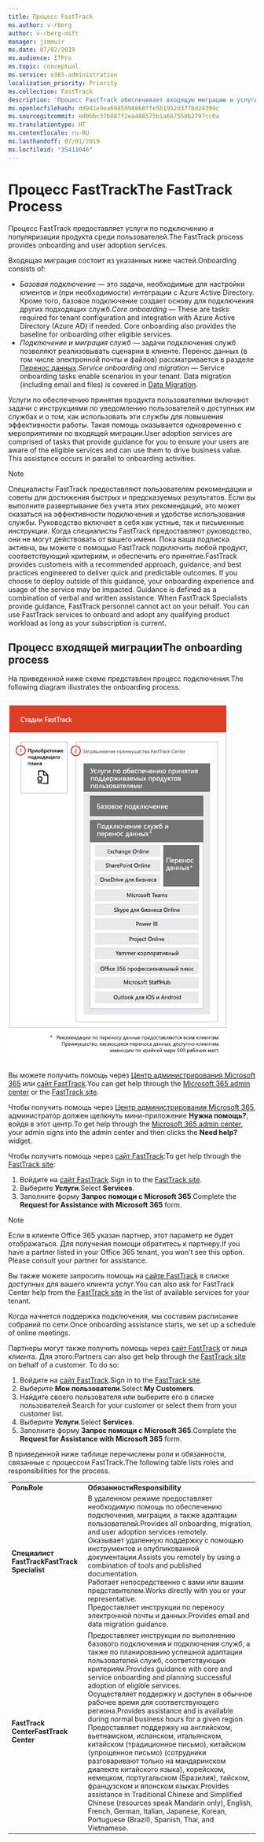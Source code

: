 ```yaml
---
title: Процесс FastTrack
ms.author: v-rberg
author: v-rberg-msft
manager: jimmuir
ms.date: 07/02/2019
ms.audience: ITPro
ms.topic: conceptual
ms.service: o365-administration
localization_priority: Priority
ms.collection: FastTrack
description: 'Процесс FastTrack обеспечивает входящую миграцию и услуги по популяризации продукта среди пользователей. '
ms.openlocfilehash: dd941e9ea6985998868ffe5b1952d377bd24399c
ms.sourcegitcommit: ed0bbc37b887f2ea408575b1a667550b2797cc0a
ms.translationtype: HT
ms.contentlocale: ru-RU
ms.lasthandoff: 07/01/2019
ms.locfileid: "35411046"
---
```

# <a name="the-fasttrack-process"></a><span data-ttu-id="b3ccf-103">Процесс FastTrack</span><span class="sxs-lookup"><span data-stu-id="b3ccf-103">The FastTrack Process</span></span>

<span data-ttu-id="b3ccf-104">Процесс FastTrack предоставляет услуги по подключению и популяризации продукта среди пользователей.</span><span class="sxs-lookup"><span data-stu-id="b3ccf-104">The FastTrack process provides onboarding and user adoption services.</span></span> 
  
<span data-ttu-id="b3ccf-105">Входящая миграция состоит из указанных ниже частей.</span><span class="sxs-lookup"><span data-stu-id="b3ccf-105">Onboarding consists of:</span></span>
  
- <span data-ttu-id="b3ccf-p101">*Базовая подключение* — это задачи, необходимые для настройки клиентов и (при необходимости) интеграции с Azure Active Directory. Кроме того, базовое подключение создает основу для подключения других подходящих служб.</span><span class="sxs-lookup"><span data-stu-id="b3ccf-p101">*Core onboarding* — These are tasks required for tenant configuration and integration with Azure Active Directory (Azure AD) if needed. Core onboarding also provides the baseline for onboarding other eligible services.</span></span> 
- <span data-ttu-id="b3ccf-p102">*Подключение и миграция служб* — задачи подключения служб позволяют реализовывать сценарии в клиенте. Перенос данных (в том числе электронной почты и файлов) рассматривается в разделе [Перенос данных](O365-data-migration.md).</span><span class="sxs-lookup"><span data-stu-id="b3ccf-p102">*Service onboarding and migration* — Service onboarding tasks enable scenarios in your tenant. Data migration (including email and files) is covered in [Data Migration](O365-data-migration.md).</span></span> 
    
<span data-ttu-id="b3ccf-p103">Услуги по обеспечению принятия продукта пользователями включают задачи с инструкциями по уведомлению пользователей о доступных им службах и о том, как использовать эти службы для повышения эффективности работы. Такая помощь оказывается одновременно с мероприятиями по входящей миграции.</span><span class="sxs-lookup"><span data-stu-id="b3ccf-p103">User adoption services are comprised of tasks that provide guidance for you to ensure your users are aware of the eligible services and can use them to drive business value. This assistance occurs in parallel to onboarding activities.</span></span>
  
> [!NOTE]
> <span data-ttu-id="b3ccf-p104">Специалисты FastTrack предоставляют пользователям рекомендации и советы для достижения быстрых и предсказуемых результатов. Если вы выполните развертывание без учета этих рекомендаций, это может сказаться на эффективности подключения и удобстве использования службы. Руководство включает в себя как устные, так и письменные инструкции. Когда специалисты FastTrack предоставляют руководство, они не могут действовать от вашего имени. Пока ваша подписка активна, вы можете с помощью FastTrack подключить любой продукт, соответствующий критериям, и обеспечить его принятие.</span><span class="sxs-lookup"><span data-stu-id="b3ccf-p104">FastTrack provides customers with a recommended approach, guidance, and best practices engineered to deliver quick and predictable outcomes. If you choose to deploy outside of this guidance, your onboarding experience and usage of the service may be impacted. Guidance is defined as a combination of verbal and written assistance. When FastTrack Specialists provide guidance, FastTrack personnel cannot act on your behalf. You can use FastTrack services to onboard and adopt any qualifying product workload as long as your subscription is current.</span></span> 
  
## <a name="the-onboarding-process"></a><span data-ttu-id="b3ccf-117">Процесс входящей миграции</span><span class="sxs-lookup"><span data-stu-id="b3ccf-117">The onboarding process</span></span>

<span data-ttu-id="b3ccf-118">На приведенной ниже схеме представлен процесс подключения.</span><span class="sxs-lookup"><span data-stu-id="b3ccf-118">The following diagram illustrates the onboarding process.</span></span>
  
![График использования преимущества подключения](media/O365-Onboarding-Timeline.png)
  
<span data-ttu-id="b3ccf-120">Вы можете получить помощь через [Центр администрирования Microsoft 365](https://go.microsoft.com/fwlink/?linkid=2032704) или [сайт FastTrack](https://go.microsoft.com/fwlink/?linkid=780698).</span><span class="sxs-lookup"><span data-stu-id="b3ccf-120">You can get help through the [Microsoft 365 admin center](https://go.microsoft.com/fwlink/?linkid=2032704) or the [FastTrack site](https://go.microsoft.com/fwlink/?linkid=780698).</span></span> 

<span data-ttu-id="b3ccf-121">Чтобы получить помощь через [Центр администрирования Microsoft 365](https://go.microsoft.com/fwlink/?linkid=2032704), администратор должен щелкнуть мини-приложение **Нужна помощь?**, войдя в этот центр.</span><span class="sxs-lookup"><span data-stu-id="b3ccf-121">To get help through the [Microsoft 365 admin center](https://go.microsoft.com/fwlink/?linkid=2032704), your admin signs into the admin center and then clicks the **Need help?** widget.</span></span> 

<span data-ttu-id="b3ccf-122">Чтобы получить помощь через [сайт FastTrack](https://go.microsoft.com/fwlink/?linkid=780698):</span><span class="sxs-lookup"><span data-stu-id="b3ccf-122">To get help through the [FastTrack site](https://go.microsoft.com/fwlink/?linkid=780698):</span></span> 
1.  <span data-ttu-id="b3ccf-123">Войдите на [сайт FastTrack](https://go.microsoft.com/fwlink/?linkid=780698).</span><span class="sxs-lookup"><span data-stu-id="b3ccf-123">Sign in to the [FastTrack site](https://go.microsoft.com/fwlink/?linkid=780698).</span></span> 
2.  <span data-ttu-id="b3ccf-124">Выберите **Услуги**.</span><span class="sxs-lookup"><span data-stu-id="b3ccf-124">Select **Services**.</span></span>
3.  <span data-ttu-id="b3ccf-125">Заполните форму **Запрос помощи с Microsoft 365**.</span><span class="sxs-lookup"><span data-stu-id="b3ccf-125">Complete the **Request for Assistance with Microsoft 365** form.</span></span> 
> [!NOTE]
>  <span data-ttu-id="b3ccf-p105">Если в клиенте Office 365 указан партнер, этот параметр не будет отображаться. Для получения помощи обратитесь к партнеру.</span><span class="sxs-lookup"><span data-stu-id="b3ccf-p105">If you have a partner listed in your Office 365 tenant, you won't see this option. Please consult your partner for assistance.</span></span> 
  
 <span data-ttu-id="b3ccf-128">Вы также можете запросить помощь на [сайте FastTrack](https://go.microsoft.com/fwlink/?linkid=780698) в списке доступных для вашего клиента услуг.</span><span class="sxs-lookup"><span data-stu-id="b3ccf-128">You can also ask for FastTrack Center help from the [FastTrack site](https://go.microsoft.com/fwlink/?linkid=780698) in the list of available services for your tenant.</span></span> 
    
 <span data-ttu-id="b3ccf-129">Когда начнется поддержка подключения, мы составим расписание собраний по сети.</span><span class="sxs-lookup"><span data-stu-id="b3ccf-129">Once onboarding assistance starts, we set up a schedule of online meetings.</span></span>
    
<span data-ttu-id="b3ccf-p106">Партнеры могут также получить помощь через [сайт FastTrack](https://go.microsoft.com/fwlink/?linkid=780698) от лица клиента. Для этого:</span><span class="sxs-lookup"><span data-stu-id="b3ccf-p106">Partners can also get help through the [FastTrack site](https://go.microsoft.com/fwlink/?linkid=780698) on behalf of a customer. To do so:</span></span>
1.  <span data-ttu-id="b3ccf-132">Войдите на [сайт FastTrack](https://go.microsoft.com/fwlink/?linkid=780698).</span><span class="sxs-lookup"><span data-stu-id="b3ccf-132">Sign in to the [FastTrack site](https://go.microsoft.com/fwlink/?linkid=780698).</span></span> 
2.  <span data-ttu-id="b3ccf-133">Выберите **Мои пользователи**.</span><span class="sxs-lookup"><span data-stu-id="b3ccf-133">Select **My Customers**.</span></span>
3.  <span data-ttu-id="b3ccf-134">Найдите своего пользователя или выберите его в списке пользователей.</span><span class="sxs-lookup"><span data-stu-id="b3ccf-134">Search for your customer or select them from your customer list.</span></span>
4.  <span data-ttu-id="b3ccf-135">Выберите **Услуги**.</span><span class="sxs-lookup"><span data-stu-id="b3ccf-135">Select **Services**.</span></span>
5.  <span data-ttu-id="b3ccf-136">Заполните форму **Запрос помощи с Microsoft 365**.</span><span class="sxs-lookup"><span data-stu-id="b3ccf-136">Complete the **Request for Assistance with Microsoft 365** form.</span></span> 

<span data-ttu-id="b3ccf-137">В приведенной ниже таблице перечислены роли и обязанности, связанные с процессом FastTrack.</span><span class="sxs-lookup"><span data-stu-id="b3ccf-137">The following table lists roles and responsibilities for the process.</span></span>
    
|||
|:-----|:-----|
|<span data-ttu-id="b3ccf-138">**Роль**</span><span class="sxs-lookup"><span data-stu-id="b3ccf-138">**Role**</span></span> <br/> |<span data-ttu-id="b3ccf-139">**Обязанности**</span><span class="sxs-lookup"><span data-stu-id="b3ccf-139">**Responsibility**</span></span> <br/> |
|<span data-ttu-id="b3ccf-140">**Специалист FastTrack**</span><span class="sxs-lookup"><span data-stu-id="b3ccf-140">**FastTrack Specialist**</span></span> <br/> |<span data-ttu-id="b3ccf-141">В удаленном режиме предоставляет необходимую помощь по обеспечению подключения, миграции, а также адаптации пользователей.</span><span class="sxs-lookup"><span data-stu-id="b3ccf-141">Provides all onboarding, migration, and user adoption services remotely.</span></span>  <br/> <span data-ttu-id="b3ccf-142">Оказывает удаленную поддержку с помощью инструментов и опубликованной документации.</span><span class="sxs-lookup"><span data-stu-id="b3ccf-142">Assists you remotely by using a combination of tools and published documentation.</span></span> <br/> <span data-ttu-id="b3ccf-143">Работает непосредственно с вами или вашим представителем.</span><span class="sxs-lookup"><span data-stu-id="b3ccf-143">Works directly with you or your representative.</span></span> <br/> <span data-ttu-id="b3ccf-144">Предоставляет инструкции по переносу электронной почты и данных.</span><span class="sxs-lookup"><span data-stu-id="b3ccf-144">Provides email and data migration guidance.</span></span>|
|<span data-ttu-id="b3ccf-145">**FastTrack Center**</span><span class="sxs-lookup"><span data-stu-id="b3ccf-145">**FastTrack Center**</span></span>  <br/> |<span data-ttu-id="b3ccf-146">Предоставляет инструкции по выполнению базового подключения и подключения служб, а также по планированию успешной адаптации пользователей служб, соответствующих критериям.</span><span class="sxs-lookup"><span data-stu-id="b3ccf-146">Provides guidance with core and service onboarding and planning successful adoption of eligible services.</span></span>  <br/> <span data-ttu-id="b3ccf-147">Осуществляет поддержку и доступен в обычное рабочее время для соответствующего региона.</span><span class="sxs-lookup"><span data-stu-id="b3ccf-147">Provides assistance and is available during normal business hours for a given region.</span></span> <br/> <span data-ttu-id="b3ccf-148">Предоставляет поддержку на английском, вьетнамском, испанском, итальянском, китайском (традиционное письмо), китайском (упрощенное письмо) (сотрудники разговаривают только на мандаринском диалекте китайского языка), корейском, немецком, португальском (Бразилия), тайском, французском и японском языках.</span><span class="sxs-lookup"><span data-stu-id="b3ccf-148">Provides assistance in Traditional Chinese and Simplified Chinese (resources speak Mandarin only), English, French, German, Italian, Japanese, Korean, Portuguese (Brazil), Spanish, Thai, and Vietnamese.</span></span>|


  

